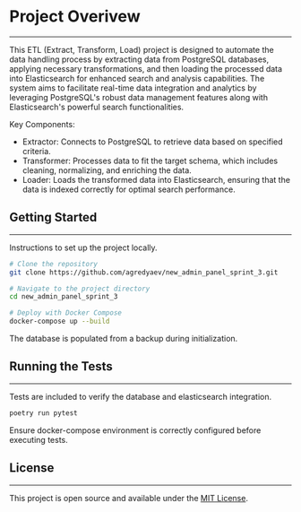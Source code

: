 
# Project Overivew
---
This ETL (Extract, Transform, Load) project is designed to automate the data handling process by extracting data from PostgreSQL databases, applying necessary transformations, and then loading the processed data into Elasticsearch for enhanced search and analysis capabilities. The system aims to facilitate real-time data integration and analytics by leveraging PostgreSQL's robust data management features along with Elasticsearch's powerful search functionalities.

Key Components:
* Extractor: Connects to PostgreSQL to retrieve data based on specified criteria.
* Transformer: Processes data to fit the target schema, which includes cleaning, normalizing, and enriching the data.
* Loader: Loads the transformed data into Elasticsearch, ensuring that the data is indexed correctly for optimal search performance.

## Getting Started

---
Instructions to set up the project locally.

```bash
# Clone the repository
git clone https://github.com/agredyaev/new_admin_panel_sprint_3.git

# Navigate to the project directory
cd new_admin_panel_sprint_3

# Deploy with Docker Compose
docker-compose up --build
```
The database is populated from a backup during initialization.

## Running the Tests

---

Tests are included to verify the database and elasticsearch integration.

```bash
poetry run pytest
```

Ensure docker-compose environment is correctly configured before executing tests.

## License

---
This project is open source and available under the [MIT License](LICENSE).
